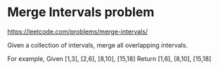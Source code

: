 # Merge Intervals problem

https://leetcode.com/problems/merge-intervals/

Given a collection of intervals, merge all overlapping intervals.

For example,
Given [1,3], [2,6], [8,10], [15,18]
Return [1,6], [8,10], [15,18]
